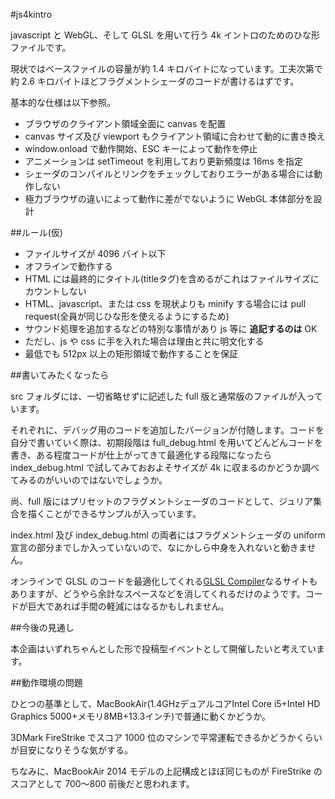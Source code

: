 #js4kintro

javascript と WebGL、そして GLSL を用いて行う 4k イントロのためのひな形ファイルです。

現状ではベースファイルの容量が約 1.4 キロバイトになっています。工夫次第で約 2.6 キロバイトほどフラグメントシェーダのコードが書けるはずです。

基本的な仕様は以下参照。

* ブラウザのクライアント領域全面に canvas を配置
* canvas サイズ及び viewport もクライアント領域に合わせて動的に書き換え
* window.onload で動作開始、ESC キーによって動作を停止
* アニメーションは setTimeout を利用しており更新頻度は 16ms を指定
* シェーダのコンパイルとリンクをチェックしておりエラーがある場合には動作しない
* 極力ブラウザの違いによって動作に差がでないように WebGL 本体部分を設計


##ルール(仮)

* ファイルサイズが 4096 バイト以下
* オフラインで動作する
* HTML には最終的にタイトル(titleタグ)を含めるがこれはファイルサイズにカウントしない
* HTML、javascript、または css を現状よりも minify する場合には pull request(全員が同じひな形を使えるようにするため)
* サウンド処理を追加するなどの特別な事情があり js 等に **追記するのは** OK
* ただし、js や css に手を入れた場合は理由と共に明文化する
* 最低でも 512px 以上の矩形領域で動作することを保証


##書いてみたくなったら

src フォルダには、一切省略せずに記述した full 版と通常版のファイルが入っています。

それぞれに、デバッグ用のコードを追加したバージョンが付随します。コードを自分で書いていく際は、初期段階は full_debug.html を用いてどんどんコードを書き、ある程度コードが仕上がってきて最適化する段階になったら index_debug.html で試してみておおよそサイズが 4k に収まるのかどうか調べてみるのがいいのではないでしょうか。

尚、full 版にはプリセットのフラグメントシェーダのコードとして、ジュリア集合を描くことができるサンプルが入っています。

index.html 及び index_debug.html の両者にはフラグメントシェーダの uniform 宣言の部分までしか入っていないので、なにかしら中身を入れないと動きません。

オンラインで GLSL のコードを最適化してくれる[GLSL Compiler](http://glslunit.appspot.com/compiler.html)なるサイトもありますが、どうやら余計なスペースなどを消してくれるだけのようです。コードが巨大であれば手間の軽減にはなるかもしれません。


##今後の見通し

本企画はいずれちゃんとした形で投稿型イベントとして開催したいと考えています。


##動作環境の問題

ひとつの基準として、MacBookAir(1.4GHzデュアルコアIntel Core i5+Intel HD Graphics 5000+メモリ8MB+13.3インチ)で普通に動くかどうか。

3DMark FireStrike でスコア 1000 位のマシンで平常運転できるかどうかくらいが目安になりそうな気がする。

ちなみに、MacBookAir 2014 モデルの上記構成とほぼ同じものが FireStrike のスコアとして 700～800 前後だと思われます。
